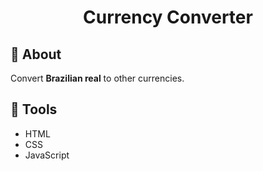 <h1 align='center'>
Currency Converter
</h1>

## 📕 About

Convert **Brazilian real** to other currencies.

## 🔨 Tools

- HTML
- CSS
- JavaScript